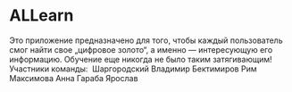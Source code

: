# ALLearn
Это приложение предназначено для того, чтобы каждый пользователь смог найти свое „цифровое золото“, а именно — интересующую его информацию.
Обучение еще никогда не было таким затягивающим!
Участники команды: 
Шаргородский Владимир
Бектимиров Рим
Максимова Анна
Гараба Ярослав 
